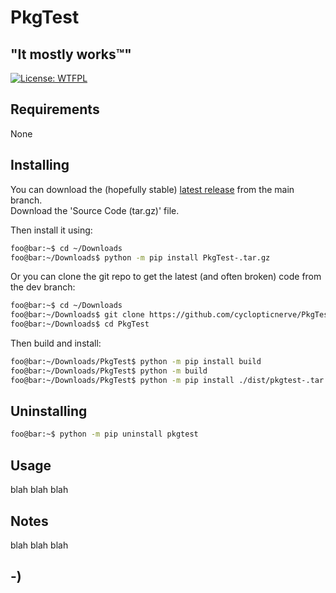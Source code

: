 <!----------------------------------------------------------------------------->
<!-- Project : PkgTest                                         /          \  -->
<!-- Filename: README.md                                      |     ()     | -->
<!-- Date    : 05/11/2023                                     |            | -->
<!-- Author  : cyclopticnerve                                 |   \____/   | -->
<!-- License : WTFPLv2                                         \          /  -->
<!----------------------------------------------------------------------------->

# PkgTest

## "It mostly works™"
[![License: WTFPL](https://img.shields.io/badge/License-WTFPL-brightgreen.svg)](http://www.wtfpl.net/about/)

<!-- __RM_SHORT_DESC_START__ -->

<!-- __RM_SHORT_DESC_END__ -->

<!-- ![Screenshot](misc/screenshot.jpg) -->

## Requirements
<!-- __RM_PY_DEPS_START__ -->
None
<!-- __RM_PY_DEPS_END__ -->

## Installing
You can download the (hopefully stable)
[latest release](https://github.com/cyclopticnerve/PkgTest/releases/latest)
from the main branch.<br>
Download the 'Source Code (tar.gz)' file.

Then install it using:
```bash
foo@bar:~$ cd ~/Downloads
foo@bar:~/Downloads$ python -m pip install PkgTest-.tar.gz
```
Or you can clone the git repo to get the latest (and often broken) code from the 
dev branch:
```bash
foo@bar:~$ cd ~/Downloads
foo@bar:~/Downloads$ git clone https://github.com/cyclopticnerve/PkgTest
foo@bar:~/Downloads$ cd PkgTest
```
Then build and install:
```bash
foo@bar:~/Downloads/PkgTest$ python -m pip install build
foo@bar:~/Downloads/PkgTest$ python -m build
foo@bar:~/Downloads/PkgTest$ python -m pip install ./dist/pkgtest-.tar.gz
```

## Uninstalling
```bash
foo@bar:~$ python -m pip uninstall pkgtest
```

## Usage
blah blah blah

## Notes
blah blah blah

## -)
<!-- -) -->
